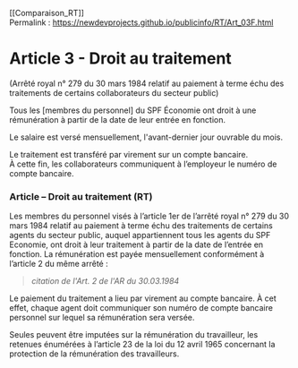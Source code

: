 [[Comparaison_RT]]  
Permalink : https://newdevprojects.github.io/publicinfo/RT/Art_03F.html

# Article 3 - Droit au traitement

(Arrêté royal n° 279 du 30 mars 1984 relatif au paiement à terme échu des traitements de certains collaborateurs du secteur public)

Tous les [membres du personnel] du SPF Économie ont droit à une rémunération à partir de la date de leur entrée en fonction.

Le salaire est versé mensuellement, l'avant-dernier jour ouvrable du mois.

Le traitement est transféré par virement sur un compte bancaire.  
À cette fin, les collaborateurs communiquent à l’employeur le numéro de compte bancaire.

### Article – Droit au traitement (RT)

Les membres du personnel visés à l’article 1er de l’arrêté royal n° 279 du 30 mars 1984 relatif au paiement à terme échu des traitements de certains agents du secteur public, auquel appartiennent tous les agents du SPF Economie, ont droit à leur traitement à partir de la date de l’entrée en fonction. La rémunération est payée mensuellement conformément à l’article 2 du même arrêté : 

> *citation de l'Art. 2 de l'AR du 30.03.1984*

Le paiement du traitement a lieu par virement au compte bancaire. À cet effet, chaque agent doit communiquer son numéro de compte bancaire personnel sur lequel sa rémunération sera versée.

Seules peuvent être imputées sur la rémunération du travailleur, les retenues énumérées à l’article 23 de la loi du 12 avril 1965 concernant la protection de la rémunération des travailleurs. 

